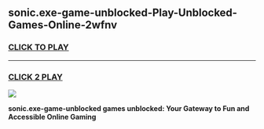 
## sonic.exe-game-unblocked-Play-Unblocked-Games-Online-2wfnv
<h3>
<a href="https://premium76.site?title=sonic.exe-game-unblocked&ref=25A">CLICK TO PLAY</a></h3>
<hr>

<h3>
<a href="https://premium76.site?title=sonic.exe-game-unblocked&ref=25A">CLICK 2 PLAY</a>
  
</h3>

<a href="https://premium76.site?title=sonic.exe-game-unblocked&ref=25A"><img src="https://clearcache.store/games.png"></a>


**sonic.exe-game-unblocked games unblocked: Your Gateway to Fun and Accessible Online Gaming**
